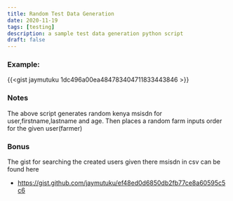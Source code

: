 ```yaml
---
title: Random Test Data Generation
date: 2020-11-19
tags: [testing]
description: a sample test data generation python script
draft: false
---
```


### Example:

{{<gist jaymutuku 1dc496a00ea484783404711833443846 >}}

### Notes

The above script generates random kenya msisdn for user,firstname,lastname and age.
Then places a random farm inputs order for the given user(farmer)

### Bonus

The gist for searching the created users given there msisdn in csv can be found here

-   https://gist.github.com/jaymutuku/ef48ed0d6850db2fb77ce8a60595c5c6
